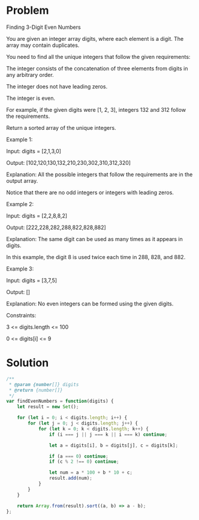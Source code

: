 # Problem

Finding 3-Digit Even Numbers 

You are given an integer array digits, where each element is a digit. The array may contain duplicates.

You need to find all the unique integers that follow the given requirements:

The integer consists of the concatenation of three elements from digits in any arbitrary order.

The integer does not have leading zeros.

The integer is even.

For example, if the given digits were [1, 2, 3], integers 132 and 312 follow the requirements.

Return a sorted array of the unique integers.

 

Example 1:

Input: digits = [2,1,3,0]

Output: [102,120,130,132,210,230,302,310,312,320]

Explanation: All the possible integers that follow the requirements are in the output array. 

Notice that there are no odd integers or integers with leading zeros.

Example 2:

Input: digits = [2,2,8,8,2]

Output: [222,228,282,288,822,828,882]

Explanation: The same digit can be used as many times as it appears in digits. 

In this example, the digit 8 is used twice each time in 288, 828, and 882. 

Example 3:

Input: digits = [3,7,5]

Output: []

Explanation: No even integers can be formed using the given digits.
 

Constraints:

3 <= digits.length <= 100

0 <= digits[i] <= 9

# Solution

```JavaScript
/**
 * @param {number[]} digits
 * @return {number[]}
 */
var findEvenNumbers = function(digits) {
    let result = new Set();

    for (let i = 0; i < digits.length; i++) {
        for (let j = 0; j < digits.length; j++) {
            for (let k = 0; k < digits.length; k++) {
                if (i === j || j === k || i === k) continue;

                let a = digits[i], b = digits[j], c = digits[k];

                if (a === 0) continue;
                if (c % 2 !== 0) continue;

                let num = a * 100 + b * 10 + c;
                result.add(num);
            }
        }
    }

    return Array.from(result).sort((a, b) => a - b);
};
